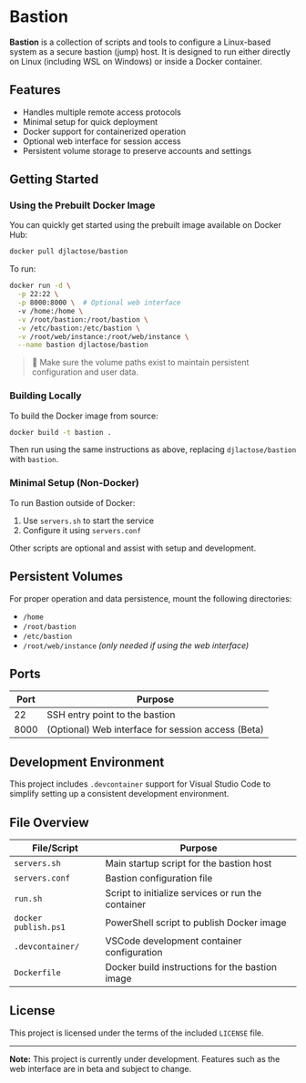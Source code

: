 # Bastion

**Bastion** is a collection of scripts and tools to configure a Linux-based system as a secure bastion (jump) host. It is designed to run either directly on Linux (including WSL on Windows) or inside a Docker container.

## Features

- Handles multiple remote access protocols
- Minimal setup for quick deployment
- Docker support for containerized operation
- Optional web interface for session access
- Persistent volume storage to preserve accounts and settings

## Getting Started

### Using the Prebuilt Docker Image

You can quickly get started using the prebuilt image available on Docker Hub:

```bash
docker pull djlactose/bastion
```

To run:

```bash
docker run -d \
  -p 22:22 \
  -p 8000:8000 \  # Optional web interface
  -v /home:/home \
  -v /root/bastion:/root/bastion \
  -v /etc/bastion:/etc/bastion \
  -v /root/web/instance:/root/web/instance \
  --name bastion djlactose/bastion
```

> 📌 Make sure the volume paths exist to maintain persistent configuration and user data.

### Building Locally

To build the Docker image from source:

```bash
docker build -t bastion .
```

Then run using the same instructions as above, replacing `djlactose/bastion` with `bastion`.

### Minimal Setup (Non-Docker)

To run Bastion outside of Docker:

1. Use `servers.sh` to start the service
2. Configure it using `servers.conf`

Other scripts are optional and assist with setup and development.

## Persistent Volumes

For proper operation and data persistence, mount the following directories:

- `/home`
- `/root/bastion`
- `/etc/bastion`
- `/root/web/instance` *(only needed if using the web interface)*

## Ports

| Port | Purpose                                 |
|------|-----------------------------------------|
| 22   | SSH entry point to the bastion          |
| 8000 | (Optional) Web interface for session access (Beta) |

## Development Environment

This project includes `.devcontainer` support for Visual Studio Code to simplify setting up a consistent development environment.

## File Overview

| File/Script            | Purpose                                                  |
|------------------------|----------------------------------------------------------|
| `servers.sh`           | Main startup script for the bastion host                |
| `servers.conf`         | Bastion configuration file                              |
| `run.sh`               | Script to initialize services or run the container      |
| `docker publish.ps1`   | PowerShell script to publish Docker image               |
| `.devcontainer/`       | VSCode development container configuration              |
| `Dockerfile`           | Docker build instructions for the bastion image         |

## License

This project is licensed under the terms of the included `LICENSE` file.

---

**Note:** This project is currently under development. Features such as the web interface are in beta and subject to change.

